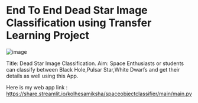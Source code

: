 # End To End Dead Star Image Classification using Transfer Learning Project

   ![image](https://user-images.githubusercontent.com/73512374/179821641-d7f1e47b-dd35-4da2-81b8-aa5d26a74d69.png)

Title: Dead Star Image Classification.
Aim: Space Enthusiasts or students can classify between Black Hole,Pulsar Star,White Dwarfs and get their details as well using this App.


Here is my web app link :
https://share.streamlit.io/kolhesamiksha/spaceobjectclassifier/main/main.py
